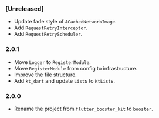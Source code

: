 ### [Unreleased]
- Update fade style of `ACachedNetworkImage`.
- Add `RequestRetryInterceptor`.
- Add `RequestRetryScheduler`.

### 2.0.1
- Move `Logger` to `RegisterModule`.
- Move `RegisterModule` from config to infrastructure.
- Improve the file structure.
- Add `kt_dart` and update `List`s to `KtList`s.

### 2.0.0
- Rename the project from `flutter_booster_kit` to `booster`.
